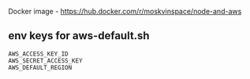 Docker image - https://hub.docker.com/r/moskvinspace/node-and-aws

## env keys for aws-default.sh
```AWS_ACCESS_KEY_ID```  
```AWS_SECRET_ACCESS_KEY```  
```AWS_DEFAULT_REGION```  
